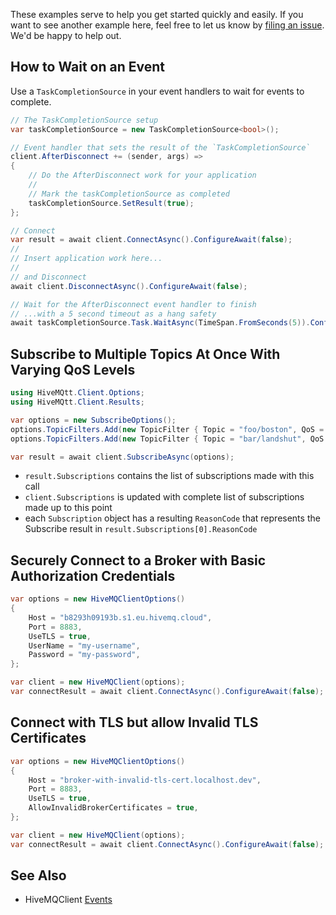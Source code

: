 These examples serve to help you get started quickly and easily.  If you want to see another example here, feel free to let us know by [filing an issue](https://github.com/hivemq/hivemq-mqtt-client-dotnet/issues/new/choose).  We'd be happy to help out.

## How to Wait on an Event

Use a `TaskCompletionSource` in your event handlers to wait for events to complete.

```c#
// The TaskCompletionSource setup
var taskCompletionSource = new TaskCompletionSource<bool>();

// Event handler that sets the result of the `TaskCompletionSource`
client.AfterDisconnect += (sender, args) =>
{
    // Do the AfterDisconnect work for your application
    //
    // Mark the taskCompletionSource as completed
    taskCompletionSource.SetResult(true);
};

// Connect
var result = await client.ConnectAsync().ConfigureAwait(false);
//
// Insert application work here...
//
// and Disconnect
await client.DisconnectAsync().ConfigureAwait(false);

// Wait for the AfterDisconnect event handler to finish
// ...with a 5 second timeout as a hang safety
await taskCompletionSource.Task.WaitAsync(TimeSpan.FromSeconds(5)).ConfigureAwait(false);
```

## Subscribe to Multiple Topics At Once With Varying QoS Levels

```c#
using HiveMQtt.Client.Options;
using HiveMQtt.Client.Results;

var options = new SubscribeOptions();
options.TopicFilters.Add(new TopicFilter { Topic = "foo/boston", QoS = QualityOfService.AtLeastOnceDelivery });
options.TopicFilters.Add(new TopicFilter { Topic = "bar/landshut", QoS = QualityOfService.AtMostOnceDelivery });

var result = await client.SubscribeAsync(options);
```

* `result.Subscriptions` contains the list of subscriptions made with this call
* `client.Subscriptions` is updated with complete list of subscriptions made up to this point
* each `Subscription` object has a resulting `ReasonCode` that represents the Subscribe result in `result.Subscriptions[0].ReasonCode`

## Securely Connect to a Broker with Basic Authorization Credentials

```C#
var options = new HiveMQClientOptions()
{
    Host = "b8293h09193b.s1.eu.hivemq.cloud",
    Port = 8883,
    UseTLS = true,
    UserName = "my-username",
    Password = "my-password",
};

var client = new HiveMQClient(options);
var connectResult = await client.ConnectAsync().ConfigureAwait(false);
```

## Connect with TLS but allow Invalid TLS Certificates

```C#
var options = new HiveMQClientOptions()
{
    Host = "broker-with-invalid-tls-cert.localhost.dev",
    Port = 8883,
    UseTLS = true,
    AllowInvalidBrokerCertificates = true,
};

var client = new HiveMQClient(options);
var connectResult = await client.ConnectAsync().ConfigureAwait(false);
``````


## See Also

* HiveMQClient [Events](https://github.com/hivemq/hivemq-mqtt-client-dotnet/blob/main/Documentation/Events.md)
